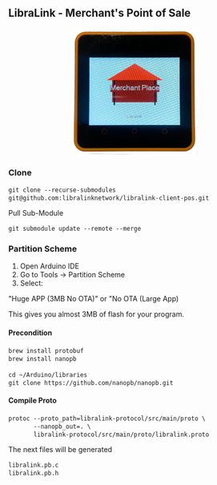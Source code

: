 ## LibraLink - Merchant's Point of Sale

<p align="center">
    <img src="./etc/pos_splash.png" width="50%" height="50%"/>
</p>

### Clone
```
git clone --recurse-submodules git@github.com:libralinknetwork/libralink-client-pos.git
```

Pull Sub-Module
```
git submodule update --remote --merge
```

### Partition Scheme

1. Open Arduino IDE
2. Go to Tools → Partition Scheme
3. Select:

"Huge APP (3MB No OTA)" or "No OTA (Large App)

This gives you almost 3MB of flash for your program.

#### Precondition
```
brew install protobuf
brew install nanopb

cd ~/Arduino/libraries
git clone https://github.com/nanopb/nanopb.git
```

#### Compile Proto
```
protoc --proto_path=libralink-protocol/src/main/proto \
       --nanopb_out=. \
       libralink-protocol/src/main/proto/libralink.proto
```

The next files will be generated
```
libralink.pb.c
libralink.pb.h
```